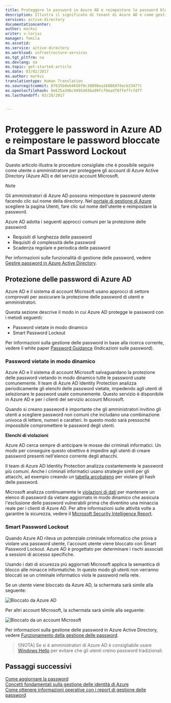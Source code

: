 ```yaml
---
title: Proteggere le password in Azure AD e reimpostare le password bloccate da Smart Password Lockout | Microsoft Docs
description: Illustra il significato di tenant di Azure AD e come gestire Azure con Azure Active Directory
services: active-directory
documentationcenter: 
author: markvi
writer: v-lorisc
manager: femila
ms.assetid: 
ms.service: active-directory
ms.workload: infrastructure-services
ms.tgt_pltfrm: na
ms.devlang: na
ms.topic: get-started-article
ms.date: 03/02/2017
ms.author: markvi
translationtype: Human Translation
ms.sourcegitcommit: 07635b0eb4650f0c30898ea1600697dacb33477c
ms.openlocfilehash: 8e625a346c9495d436a99fcf9eadf8ffeffcfdff
ms.lasthandoff: 03/28/2017


---
```

# <a name="secure-passwords--in-azure-ad-and-reset-passwords-that-get-blocked-by-smart-password-lockout"></a>Proteggere le password in Azure AD e reimpostare le password bloccate da Smart Password Lockout
Questo articolo illustra le procedure consigliate che è possibile seguire come utente o amministratore per proteggere gli account di Azure Active Directory (Azure AD) e del servizio account Microsoft. 

 >[!NOTE]
 >Gli amministratori di Azure AD possono reimpostare le password utente facendo clic sul nome della directory. Nel [portale di gestione di Azure](https://manage.windowsazure.com) scegliere la pagina Utenti, fare clic sul nome dell'utente e reimpostare la password. 
 >

Azure AD adotta i seguenti approcci comuni per la protezione delle password:
 *    Requisiti di lunghezza delle password
 *    Requisiti di complessità delle password
 *    Scadenza regolare e periodica delle password 

Per informazioni sulle funzionalità di gestione delle password, vedere [Gestire password in Azure Active Directory](https://docs.microsoft.com/en-us/azure/active-directory/active-directory-manage-passwords). 

## <a name="azure-ad-password-protection"></a>Protezione delle password di Azure AD
Azure AD e il sistema di account Microsoft usano approcci di settore comprovati per assicurare la protezione delle password di utenti e amministratori. 

Questa sezione descrive il modo in cui Azure AD protegge le password con i metodi seguenti:
 *    Password vietate in modo dinamico
 *    Smart Password Lockout

Per informazioni sulla gestione delle password in base alla ricerca corrente, vedere il white paper [Password Guidance](http://aka.ms/passwordguidance) (Indicazioni sulle password). 

### <a name="dynamically-banned-passwords"></a>Password vietate in modo dinamico
Azure AD e il sistema di account Microsoft salvaguardano la protezione delle password vietando in modo dinamico tutte le password usate comunemente. Il team di Azure AD Identity Protection analizza periodicamente gli elenchi delle password vietate, impedendo agli utenti di selezionare le password usate comunemente. Questo servizio è disponibile in Azure AD e per i clienti del servizio account Microsoft. 

Quando si creano password è importante che gli amministratori invitino gli utenti a scegliere password non comuni che includano una combinazione univoca di lettere, numeri e caratteri. In questo modo sarà pressoché impossibile compromettere le password degli utenti. 

**Elenchi di violazioni**

Azure AD cerca sempre di anticipare le mosse dei criminali informatici. Un modo per conseguire questo obiettivo è impedire agli utenti di creare password presenti nell'elenco corrente degli attacchi.

Il team di Azure AD Identity Protection analizza costantemente le password più comuni. Anche i criminali informatici usano strategie simili per gli attacchi, ad esempio creando un [tabella arcobaleno](https://en.wikipedia.org/wiki/Rainbow_table) per violare gli hash delle password. 

Microsoft analizza continuamente le [violazioni di dati](https://www.privacyrights.org/data-breaches) per mantenere un elenco di password da vietare aggiornato in modo dinamico che assicura l'esclusione delle password vulnerabili prima che diventino una minaccia reale per i clienti di Azure AD. Per altre informazioni sulle attività volte a garantire la sicurezza, vedere il [Microsoft Security Intelligence Report](https://www.microsoft.com/security/sir/default.aspx). 

### <a name="smart-password-lockout"></a>Smart Password Lockout

Quando Azure AD rileva un potenziale criminale informatico che prova a violare una password utente, l'account utente viene bloccato con Smart Password Lockout. Azure AD è progettato per determinare i rischi associati a sessioni di accesso specifiche. 

Usando i dati di sicurezza più aggiornati Microsoft applica la semantica di blocco alle minacce informatiche. In questo modo gli utenti non verranno bloccati se un criminale informatico viola le password nella rete.

Se un utente viene bloccato da Azure AD, la schermata sarà simile alla seguente:

  ![Bloccato da Azure AD](./media/active-directory-secure-passwords/locked-out-azuread.png)
  
Per altri account Microsoft, la schermata sarà simile alla seguente:

  ![Bloccato da un account Microsoft](./media/active-directory-secure-passwords/locked-out-ms-accounts.png)

Per informazioni sulla gestione delle password in Azure Active Directory, vedere [Funzionamento della gestione delle password](https://docs.microsoft.com/en-us/azure/active-directory/active-directory-passwords-how-it-works).

  >![NOTA] Se si è amministratori di Azure AD è consigliabile usare [Windows Hello](https://www.microsoft.com/en-us/windows/windows-hello) per evitare che gli utenti creino password tradizionali.
  >

## <a name="next-steps"></a>Passaggi successivi
[Come aggiornare la password](https://docs.microsoft.com/en-us/azure/active-directory/active-directory-passwords-update-your-own-password)<br>
[Concetti fondamentali sulla gestione delle identità di Azure](https://docs.microsoft.com/en-us/azure/active-directory/fundamentals-identity)<br>
[Come ottenere informazioni operative con i report di gestione delle password](https://docs.microsoft.com/en-us/azure/active-directory/active-directory-passwords-get-insights#view-password-reset-activity)



